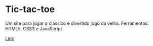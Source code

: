 # Tic-tac-toe
Um site para jogar o clássico e divertido jogo da velha.
Ferramentas: HTML5, CSS3 e JavaScript

[Link](https://edu78combr-eduardomonteiro.github.io/Tic-tac-toe/)
